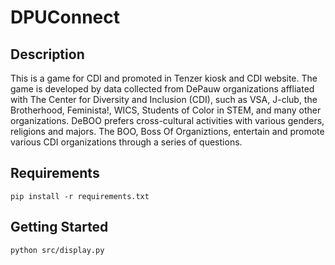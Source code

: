 # DPUConnect
## Description
This is a game for CDI and promoted in Tenzer kiosk and CDI website. The game is developed by data collected from DePauw organizations affliated with The Center for Diversity and Inclusion (CDI), such as VSA, J-club, the Brotherhood, Feminista!, WICS, Students of Color in STEM, and many other organizations. DeBOO prefers cross-cultural activities with various genders, religions and majors. The BOO, Boss Of Organiztions, entertain and promote various CDI organizations through a series of questions.

## Requirements
```
pip install -r requirements.txt
```

## Getting Started
```
python src/display.py
```

